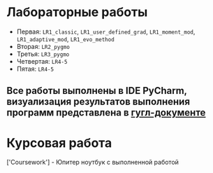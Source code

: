 # Лабораторные работы
* Первая: `LR1_classic`, `LR1_user_defined_grad`, `LR1_moment_mod`, `LR1_adaptive_mod`, `LR1_evo_method`
* Вторая: `LR2_pygmo`
* Третья: `LR3_pygmo`
* Четвертая: `LR4-5`
* Пятая: `LR4-5`
## Все работы выполнены в IDE PyCharm, визуализация результатов выполнения программ представлена в [гугл-документе](https://docs.google.com/document/d/1MyBdeIIEsEQqz76srq28XqHZQBBmw4iRxsKZSYInv5M/edit?usp=sharing)
# Курсовая работа
['Coursework'] - Юпитер ноутбук с выполненной работой
